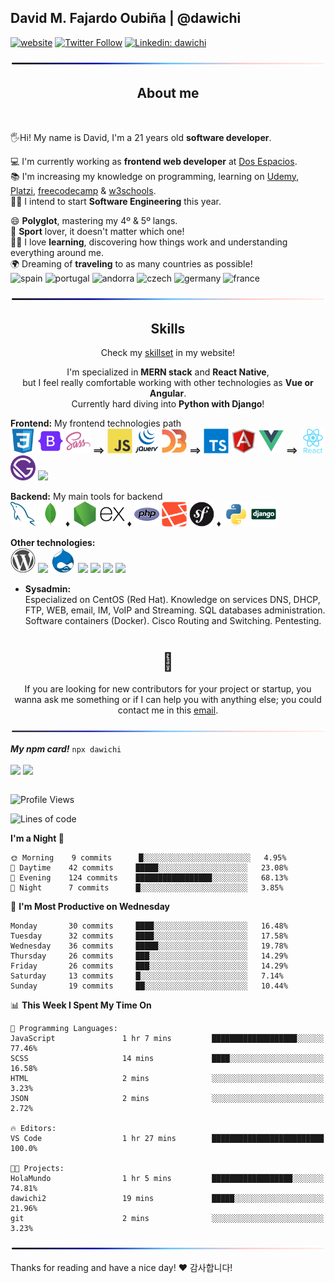 <!--
### ┌────────────────────────────────────────────────────────────
### │	                         INTRO
### └────────────────────────────────────────────────────────────
-->
## David M. Fajardo Oubiña | @dawichi
[![website](https://img.shields.io/badge/Website-46a2f1.svg?&logo=Google-Chrome&logoColor=white&color=blueviolet&link=https://dawichi.dev)](https://dawichi.dev)
[![Twitter Follow](https://img.shields.io/twitter/follow/dawichi_?label=Follow)](https://twitter.com/dawichi_)
[![Linkedin: dawichi](https://img.shields.io/badge/-dawichi-blue?logo=Linkedin&logoColor=white&link=https://www.linkedin.com/in/dawichi/)](https://www.linkedin.com/in/dawichi/)

![----------------------------------------------------](https://github.com/Dawichi/Dawichi/blob/master/.github/hr-colored.png)



<!--
### ┌────────────────────────────────────────────────────────────
### │	                         ABOUT ME
### └────────────────────────────────────────────────────────────
-->
<h2 align='center'>About me</h2>
<br />

🖐Hi! My name is David, I'm a 21 years old **software developer**.
 
💻 I'm currently working as **frontend web developer** at [Dos Espacios][1].  
📚 I'm increasing my knowledge on programming, learning on [Udemy][2], [Platzi][3], [freecodecamp][4] & [w3schools][5].  
👨‍💻 I intend to start **Software Engineering** this year.

😄 <span title="Spanish, Galician, English">**Polyglot**</span>, mastering my <span title="German">4º</span> & <span title="Korean">5º</span> langs.  
🏀 **Sport** lover, it doesn't matter which one!  
👨‍🔬 I love **learning**, discovering how things work and understanding everything around me.  
🌍 Dreaming of **traveling** to as many countries as possible!  
<img alt="spain" src="https://emojipedia-us.s3.dualstack.us-west-1.amazonaws.com/thumbs/120/apple/237/flag-for-spain_1f1ea-1f1f8.png" width="30" />
<img alt="portugal" src="https://emojipedia-us.s3.dualstack.us-west-1.amazonaws.com/thumbs/120/apple/237/flag-for-portugal_1f1f5-1f1f9.png" width="30" />
<img alt="andorra" src="https://emojipedia-us.s3.dualstack.us-west-1.amazonaws.com/thumbs/120/apple/237/flag-for-andorra_1f1e6-1f1e9.png" width="30" />
<img alt="czech" src="https://emojipedia-us.s3.dualstack.us-west-1.amazonaws.com/thumbs/120/apple/237/flag-for-czech-republic_1f1e8-1f1ff.png" width="30" />
<img alt="germany" src="https://emojipedia-us.s3.dualstack.us-west-1.amazonaws.com/thumbs/120/apple/237/flag-for-germany_1f1e9-1f1ea.png" width="30" />
<img alt="france" src="https://emojipedia-us.s3.dualstack.us-west-1.amazonaws.com/thumbs/120/apple/237/flag-for-france_1f1eb-1f1f7.png" width="30" />

![----------------------------------------------------](https://github.com/Dawichi/Dawichi/blob/master/.github/hr-colored.png)



<!--
### ┌────────────────────────────────────────────────────────────
### │	                         SKILLSET
### └────────────────────────────────────────────────────────────
-->
<h2 align='center'>Skills</h2>
<p align='center'>
    Check my <a href='https://dawichi.dev#skillset'>skillset</a> in my website!
</p>
<p align='center'>
    I'm specialized in <b>MERN stack</b> and <b>React Native</b>, <br/>
    but I feel really comfortable working with other technologies as <b>Vue or Angular</b>.<br/>
    Currently hard diving into <b>Python with Django</b>!
</p>

**Frontend:** My frontend technologies path  
<img width="40" src="https://raw.githubusercontent.com/devicons/devicon/master/icons/css3/css3-original.svg"  />
<img width="40" src="https://raw.githubusercontent.com/devicons/devicon/master/icons/bootstrap/bootstrap-plain.svg"  />
<img width="40" src="https://raw.githubusercontent.com/devicons/devicon/master/icons/sass/sass-original.svg" />
**&xrArr;**
<img width="40" src="https://raw.githubusercontent.com/devicons/devicon/master/icons/javascript/javascript-original.svg"/>
<img width="40" src="https://raw.githubusercontent.com/devicons/devicon/master/icons/jquery/jquery-original-wordmark.svg" />
<img width="40" src="https://raw.githubusercontent.com/devicons/devicon/master/icons/d3js/d3js-original.svg"/>
**&xrArr;**
<img width="40" src="https://raw.githubusercontent.com/devicons/devicon/master/icons/typescript/typescript-original.svg"  />
<img width="40" src="https://raw.githubusercontent.com/devicons/devicon/master/icons/angularjs/angularjs-original.svg" />
<img width="40" src="https://raw.githubusercontent.com/devicons/devicon/master/icons/vuejs/vuejs-original.svg" />
**&xrArr;**
<img width="40" src="https://raw.githubusercontent.com/devicons/devicon/master/icons/react/react-original-wordmark.svg" />
<img width="40" src="https://raw.githubusercontent.com/devicons/devicon/master/icons/gatsby/gatsby-original.svg" />
<img width="40" src="https://img.icons8.com/color/2x/graphql.png" />

**Backend:** My main tools for backend  
<img width="40" src="https://raw.githubusercontent.com/devicons/devicon/master/icons/mysql/mysql-original.svg" />
<img width="40" src="https://raw.githubusercontent.com/devicons/devicon/master/icons/mongodb/mongodb-original.svg" />
**&diams;**
<img width="40" src="https://raw.githubusercontent.com/devicons/devicon/master/icons/nodejs/nodejs-original.svg" />
<img width="40" src="https://raw.githubusercontent.com/devicons/devicon/master/icons/express/express-original.svg"  />
**&diams;**
<img width="40" src="https://raw.githubusercontent.com/devicons/devicon/master/icons/php/php-original.svg" />
<img width="40" src="https://raw.githubusercontent.com/devicons/devicon/master/icons/laravel/laravel-plain.svg" />
<img width="40" src="https://raw.githubusercontent.com/devicons/devicon/master/icons/symfony/symfony-original.svg" />
**&diams;**
<img width="40" src="https://raw.githubusercontent.com/devicons/devicon/master/icons/python/python-original.svg" />
<img width="40" src="https://raw.githubusercontent.com/devicons/devicon/master/icons/django/django-original.svg" />


**Other technologies:**  
<img width="40" src="https://raw.githubusercontent.com/devicons/devicon/master/icons/wordpress/wordpress-plain.svg" />
<img width="40" src="https://www.flaticon.es/svg/static/icons/svg/825/825533.svg" />
<img width="40" src="https://raw.githubusercontent.com/devicons/devicon/master/icons/drupal/drupal-original.svg" />
<img width="40" src="https://devicon.dev/devicon.git/icons/slack/slack-original.svg" />
<img width="40" src="https://devicon.dev/devicon.git/icons/trello/trello-plain.svg" />
<img width="40" src="https://devicon.dev/devicon.git/icons/git/git-original.svg" />
<img width="40" src="https://devicon.dev/devicon.git/icons/github/github-original.svg" />

- **Sysadmin:**  
Especialized on CentOS (Red Hat). Knowledge on services DNS, DHCP, FTP, WEB, email, IM, VoIP and Streaming. SQL databases administration. Software containers (Docker). Cisco Routing and Switching. Pentesting.



<!--
### ┌────────────────────────────────────────────────────────────
### │	                         CONTACT
### └────────────────────────────────────────────────────────────
-->
<h1 align='center'>📧</h1>
<p align='center'>
    If you are looking for new contributors for your project or startup, you wanna ask me something
    or if I can help you with anything else; you could contact me in this <a href='mailto:davidmf99@gmail.com'>email</a>.
</p>

![----------------------------------------------------](https://github.com/Dawichi/Dawichi/blob/master/.github/hr-colored.png)



<!--
### ┌────────────────────────────────────────────────────────────
### │	                         EXTRA INFO
### └────────────────────────────────────────────────────────────
-->
***My npm card!*** `npx dawichi`
<br/>

<!-- Github Readme Stats - Projects, most used languages and user info -->
<div>
 <img height="165px" align="center" src="https://github-readme-stats.dawichi.vercel.app/api/top-langs/?username=dawichi&layout=compact&theme=tokyonight" />
 <img height="165px" align="center" src="https://github-readme-stats.dawichi.vercel.app/api?username=dawichi&show_icons=true&include_all_commits=true&theme=tokyonight" />
</div><br/>

<!-- Wakatime Stats -->
<!--START_SECTION:waka-->
![Profile Views](http://img.shields.io/badge/Profile%20Views-26-blue)

![Lines of code](https://img.shields.io/badge/From%20Hello%20World%20I%27ve%20Written-231156%20lines%20of%20code-blue)

**I'm a Night 🦉** 

```text
🌞 Morning    9 commits      █░░░░░░░░░░░░░░░░░░░░░░░░   4.95% 
🌆 Daytime    42 commits     █████░░░░░░░░░░░░░░░░░░░░   23.08% 
🌃 Evening    124 commits    █████████████████░░░░░░░░   68.13% 
🌙 Night      7 commits      █░░░░░░░░░░░░░░░░░░░░░░░░   3.85%

```
📅 **I'm Most Productive on Wednesday** 

```text
Monday       30 commits     ████░░░░░░░░░░░░░░░░░░░░░   16.48% 
Tuesday      32 commits     ████░░░░░░░░░░░░░░░░░░░░░   17.58% 
Wednesday    36 commits     █████░░░░░░░░░░░░░░░░░░░░   19.78% 
Thursday     26 commits     ███░░░░░░░░░░░░░░░░░░░░░░   14.29% 
Friday       26 commits     ███░░░░░░░░░░░░░░░░░░░░░░   14.29% 
Saturday     13 commits     █░░░░░░░░░░░░░░░░░░░░░░░░   7.14% 
Sunday       19 commits     ██░░░░░░░░░░░░░░░░░░░░░░░   10.44%

```


📊 **This Week I Spent My Time On** 

```text
💬 Programming Languages: 
JavaScript               1 hr 7 mins         ███████████████████░░░░░░   77.46% 
SCSS                     14 mins             ████░░░░░░░░░░░░░░░░░░░░░   16.58% 
HTML                     2 mins              ░░░░░░░░░░░░░░░░░░░░░░░░░   3.23% 
JSON                     2 mins              ░░░░░░░░░░░░░░░░░░░░░░░░░   2.72%

🔥 Editors: 
VS Code                  1 hr 27 mins        █████████████████████████   100.0%

🐱‍💻 Projects: 
HolaMundo                1 hr 5 mins         ██████████████████░░░░░░░   74.81% 
dawichi2                 19 mins             █████░░░░░░░░░░░░░░░░░░░░   21.96% 
git                      2 mins              ░░░░░░░░░░░░░░░░░░░░░░░░░   3.23%

```


<!--END_SECTION:waka-->

![----------------------------------------------------](https://github.com/Dawichi/Dawichi/blob/master/.github/hr-colored.png)

Thanks for reading and have a nice day!
♥ 감사합니다!






<!-- Links -->
[1]: https://www.dosespacios.com/ "dosespacios.com"
[2]: https://www.udemy.com/ "udemy.com"
[3]: https://platzi.com/ "platzi.com"
[4]: https://www.freecodecamp.org/ "freecodecamp.org"
[5]: https://www.w3schools.com/ "w3schools.com"


<!--
Icons from:
https://devicon.dev/
https://github.com/devicons/devicon/

Stats from:
https://github.com/anuraghazra/github-readme-stats

Wakatime stats from:
https://github.com/anmol098/waka-readme-stats
-->



<!--
**Dawichi/Dawichi** is a ✨ _special_ ✨ repository because its `README.md` (this file) appears on your GitHub profile.

Here are some ideas to get you started:
- 🔭 I’m currently working on ...
- 🌱 I’m currently learning ...
- 👯 I’m looking to collaborate on ...
- 🤔 I’m looking for help with ...
- 💬 Ask me about ...
- 📫 How to reach me: ...
- 😄 Pronouns: ...
- ⚡ Fun fact: ...
-->
